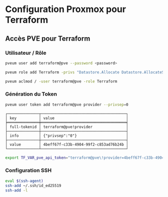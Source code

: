 # Configuration Proxmox pour Terraform

## Accès PVE pour Terraform

### Utilisateur / Rôle

```sh
pveum user add terraform@pve --password <password>
```

```sh
pveum role add Terraform -privs "Datastore.Allocate Datastore.AllocateSpace Datastore.AllocateTemplate Datastore.Audit Pool.Allocate Sys.Audit Sys.Console Sys.Modify SDN.Use VM.Allocate VM.Audit VM.Clone VM.Config.CDROM VM.Config.Cloudinit VM.Config.CPU VM.Config.Disk VM.Config.HWType VM.Config.Memory VM.Config.Network VM.Config.Options VM.Migrate VM.Monitor VM.PowerMgmt User.Modify"
```

```sh
pveum aclmod / -user terraform@pve -role Terraform
```

### Génération du Token

```sh
pveum user token add terraform@pve provider --privsep=0
```
```
┌──────────────┬──────────────────────────────────────┐
│ key          │ value                                │
╞══════════════╪══════════════════════════════════════╡
│ full-tokenid │ terraform@pve!provider               │
├──────────────┼──────────────────────────────────────┤
│ info         │ {"privsep":"0"}                      │
├──────────────┼──────────────────────────────────────┤
│ value        │ 4beff67f-c33b-4904-99f2-c853ad76b24b │
└──────────────┴──────────────────────────────────────┘
```

```sh
export TF_VAR_pve_api_token="terraform@pve\!provider=4beff67f-c33b-4904-99f2-c853ad76b24b"
```

### Configuration SSH

```sh
eval $(ssh-agent)
ssh-add ~/.ssh/id_ed25519
ssh-add -l
```
